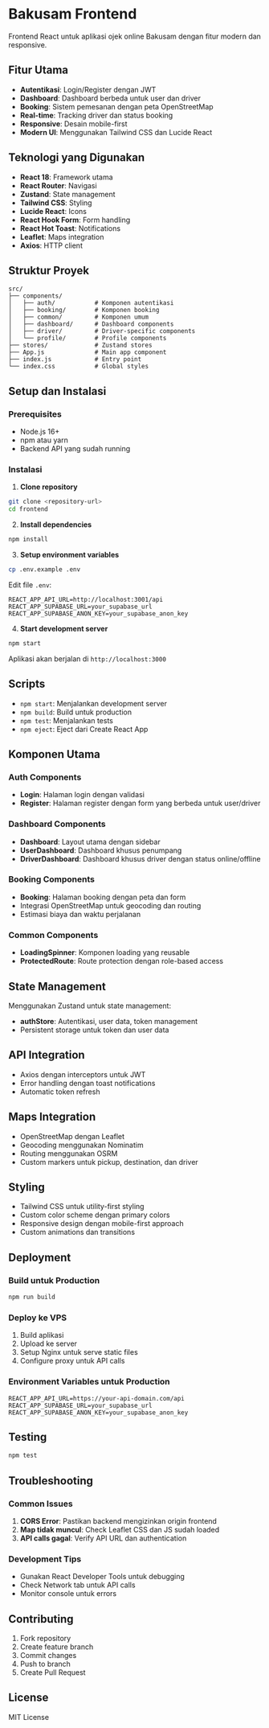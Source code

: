# Bakusam Frontend

Frontend React untuk aplikasi ojek online Bakusam dengan fitur modern dan responsive.

## Fitur Utama

- **Autentikasi**: Login/Register dengan JWT
- **Dashboard**: Dashboard berbeda untuk user dan driver
- **Booking**: Sistem pemesanan dengan peta OpenStreetMap
- **Real-time**: Tracking driver dan status booking
- **Responsive**: Desain mobile-first
- **Modern UI**: Menggunakan Tailwind CSS dan Lucide React

## Teknologi yang Digunakan

- **React 18**: Framework utama
- **React Router**: Navigasi
- **Zustand**: State management
- **Tailwind CSS**: Styling
- **Lucide React**: Icons
- **React Hook Form**: Form handling
- **React Hot Toast**: Notifications
- **Leaflet**: Maps integration
- **Axios**: HTTP client

## Struktur Proyek

```
src/
├── components/
│   ├── auth/           # Komponen autentikasi
│   ├── booking/        # Komponen booking
│   ├── common/         # Komponen umum
│   ├── dashboard/      # Dashboard components
│   ├── driver/         # Driver-specific components
│   └── profile/        # Profile components
├── stores/             # Zustand stores
├── App.js              # Main app component
├── index.js            # Entry point
└── index.css           # Global styles
```

## Setup dan Instalasi

### Prerequisites

- Node.js 16+ 
- npm atau yarn
- Backend API yang sudah running

### Instalasi

1. **Clone repository**
```bash
git clone <repository-url>
cd frontend
```

2. **Install dependencies**
```bash
npm install
```

3. **Setup environment variables**
```bash
cp .env.example .env
```

Edit file `.env`:
```env
REACT_APP_API_URL=http://localhost:3001/api
REACT_APP_SUPABASE_URL=your_supabase_url
REACT_APP_SUPABASE_ANON_KEY=your_supabase_anon_key
```

4. **Start development server**
```bash
npm start
```

Aplikasi akan berjalan di `http://localhost:3000`

## Scripts

- `npm start`: Menjalankan development server
- `npm build`: Build untuk production
- `npm test`: Menjalankan tests
- `npm eject`: Eject dari Create React App

## Komponen Utama

### Auth Components

- **Login**: Halaman login dengan validasi
- **Register**: Halaman register dengan form yang berbeda untuk user/driver

### Dashboard Components

- **Dashboard**: Layout utama dengan sidebar
- **UserDashboard**: Dashboard khusus penumpang
- **DriverDashboard**: Dashboard khusus driver dengan status online/offline

### Booking Components

- **Booking**: Halaman booking dengan peta dan form
- Integrasi OpenStreetMap untuk geocoding dan routing
- Estimasi biaya dan waktu perjalanan

### Common Components

- **LoadingSpinner**: Komponen loading yang reusable
- **ProtectedRoute**: Route protection dengan role-based access

## State Management

Menggunakan Zustand untuk state management:

- **authStore**: Autentikasi, user data, token management
- Persistent storage untuk token dan user data

## API Integration

- Axios dengan interceptors untuk JWT
- Error handling dengan toast notifications
- Automatic token refresh

## Maps Integration

- OpenStreetMap dengan Leaflet
- Geocoding menggunakan Nominatim
- Routing menggunakan OSRM
- Custom markers untuk pickup, destination, dan driver

## Styling

- Tailwind CSS untuk utility-first styling
- Custom color scheme dengan primary colors
- Responsive design dengan mobile-first approach
- Custom animations dan transitions

## Deployment

### Build untuk Production

```bash
npm run build
```

### Deploy ke VPS

1. Build aplikasi
2. Upload ke server
3. Setup Nginx untuk serve static files
4. Configure proxy untuk API calls

### Environment Variables untuk Production

```env
REACT_APP_API_URL=https://your-api-domain.com/api
REACT_APP_SUPABASE_URL=your_supabase_url
REACT_APP_SUPABASE_ANON_KEY=your_supabase_anon_key
```

## Testing

```bash
npm test
```

## Troubleshooting

### Common Issues

1. **CORS Error**: Pastikan backend mengizinkan origin frontend
2. **Map tidak muncul**: Check Leaflet CSS dan JS sudah loaded
3. **API calls gagal**: Verify API URL dan authentication

### Development Tips

- Gunakan React Developer Tools untuk debugging
- Check Network tab untuk API calls
- Monitor console untuk errors

## Contributing

1. Fork repository
2. Create feature branch
3. Commit changes
4. Push to branch
5. Create Pull Request

## License

MIT License 
